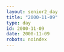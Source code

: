 ```yaml
---
layout: senior2_day
title: "2000-11-09"
type: day
id: 2000-11-09
date: 2000-11-09
robots: noindex
---
```


